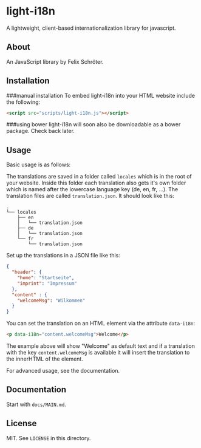 # light-i18n

A lightweight, client-based internationalization library for javascript.

## About

An JavaScript library by Felix Schröter.

## Installation

###manual installation
To embed light-i18n into your HTML website include the following:
```HTML
<script src="scripts/light-i18n.js"></script>
```

###using bower
light-i18n will soon also be downloadable as a bower package. Check back later.

## Usage

Basic usage is as follows:

The translations are saved in a folder called `locales` which is in the root of your website.
Inside this folder each translation also gets it's own folder which is named after the lowercase language key (de, en, fr, ...). The translation files are called `translation.json`.
It should look like this:
```
.
└── locales
    ├── en
    │   └── translation.json
    ├── de
    │   └── translation.json
    └── fr
        └── translation.json
```

Set up the translations in a JSON file like this:
```JSON
{
  "header": {
    "home": "Startseite",
    "imprint": "Impressum"
  },
  "content" : {
    "welcomeMsg": "Wilkommen"
  }
}
```

You can set the translation on an HTML element via the attribute `data-i18n`:
```HTML
<p data-i18n="content.welcomeMsg">Welcome</p>
```
The example above will show "Welcome" as default text and if a translation with the key `content.welcomeMsg` is available it will insert the translation to the innerHTML of the element.

For advanced usage, see the documentation.

## Documentation

Start with `docs/MAIN.md`.

## License

MIT. See `LICENSE` in this directory.
